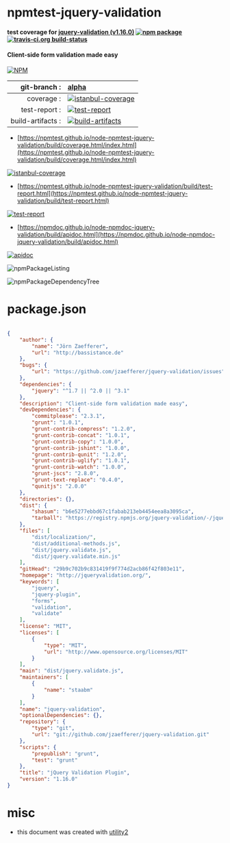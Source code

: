 # npmtest-jquery-validation

#### test coverage for  [jquery-validation (v1.16.0)](http://jqueryvalidation.org/)  [![npm package](https://img.shields.io/npm/v/npmtest-jquery-validation.svg?style=flat-square)](https://www.npmjs.org/package/npmtest-jquery-validation) [![travis-ci.org build-status](https://api.travis-ci.org/npmtest/node-npmtest-jquery-validation.svg)](https://travis-ci.org/npmtest/node-npmtest-jquery-validation)

#### Client-side form validation made easy

[![NPM](https://nodei.co/npm/jquery-validation.png?downloads=true&downloadRank=true&stars=true)](https://www.npmjs.com/package/jquery-validation)

| git-branch : | [alpha](https://github.com/npmtest/node-npmtest-jquery-validation/tree/alpha)|
|--:|:--|
| coverage : | [![istanbul-coverage](https://npmtest.github.io/node-npmtest-jquery-validation/build/coverage.badge.svg)](https://npmtest.github.io/node-npmtest-jquery-validation/build/coverage.html/index.html)|
| test-report : | [![test-report](https://npmtest.github.io/node-npmtest-jquery-validation/build/test-report.badge.svg)](https://npmtest.github.io/node-npmtest-jquery-validation/build/test-report.html)|
| build-artifacts : | [![build-artifacts](https://npmtest.github.io/node-npmtest-jquery-validation/glyphicons_144_folder_open.png)](https://github.com/npmtest/node-npmtest-jquery-validation/tree/gh-pages/build)|

- [https://npmtest.github.io/node-npmtest-jquery-validation/build/coverage.html/index.html](https://npmtest.github.io/node-npmtest-jquery-validation/build/coverage.html/index.html)

[![istanbul-coverage](https://npmtest.github.io/node-npmtest-jquery-validation/build/screenCapture.buildCi.browser.%252Ftmp%252Fbuild%252Fcoverage.lib.html.png)](https://npmtest.github.io/node-npmtest-jquery-validation/build/coverage.html/index.html)

- [https://npmtest.github.io/node-npmtest-jquery-validation/build/test-report.html](https://npmtest.github.io/node-npmtest-jquery-validation/build/test-report.html)

[![test-report](https://npmtest.github.io/node-npmtest-jquery-validation/build/screenCapture.buildCi.browser.%252Ftmp%252Fbuild%252Ftest-report.html.png)](https://npmtest.github.io/node-npmtest-jquery-validation/build/test-report.html)

- [https://npmdoc.github.io/node-npmdoc-jquery-validation/build/apidoc.html](https://npmdoc.github.io/node-npmdoc-jquery-validation/build/apidoc.html)

[![apidoc](https://npmdoc.github.io/node-npmdoc-jquery-validation/build/screenCapture.buildCi.browser.%252Ftmp%252Fbuild%252Fapidoc.html.png)](https://npmdoc.github.io/node-npmdoc-jquery-validation/build/apidoc.html)

![npmPackageListing](https://npmtest.github.io/node-npmtest-jquery-validation/build/screenCapture.npmPackageListing.svg)

![npmPackageDependencyTree](https://npmtest.github.io/node-npmtest-jquery-validation/build/screenCapture.npmPackageDependencyTree.svg)



# package.json

```json

{
    "author": {
        "name": "Jörn Zaefferer",
        "url": "http://bassistance.de"
    },
    "bugs": {
        "url": "https://github.com/jzaefferer/jquery-validation/issues"
    },
    "dependencies": {
        "jquery": "^1.7 || ^2.0 || ^3.1"
    },
    "description": "Client-side form validation made easy",
    "devDependencies": {
        "commitplease": "2.3.1",
        "grunt": "1.0.1",
        "grunt-contrib-compress": "1.2.0",
        "grunt-contrib-concat": "1.0.1",
        "grunt-contrib-copy": "1.0.0",
        "grunt-contrib-jshint": "1.0.0",
        "grunt-contrib-qunit": "1.2.0",
        "grunt-contrib-uglify": "1.0.1",
        "grunt-contrib-watch": "1.0.0",
        "grunt-jscs": "2.8.0",
        "grunt-text-replace": "0.4.0",
        "qunitjs": "2.0.0"
    },
    "directories": {},
    "dist": {
        "shasum": "b6e5277ebbd67c1fabab213eb4454eea8a3095ca",
        "tarball": "https://registry.npmjs.org/jquery-validation/-/jquery-validation-1.16.0.tgz"
    },
    "files": [
        "dist/localization/",
        "dist/additional-methods.js",
        "dist/jquery.validate.js",
        "dist/jquery.validate.min.js"
    ],
    "gitHead": "29b9c702b9c831419f9f774d2acb86f42f803e11",
    "homepage": "http://jqueryvalidation.org/",
    "keywords": [
        "jquery",
        "jquery-plugin",
        "forms",
        "validation",
        "validate"
    ],
    "license": "MIT",
    "licenses": [
        {
            "type": "MIT",
            "url": "http://www.opensource.org/licenses/MIT"
        }
    ],
    "main": "dist/jquery.validate.js",
    "maintainers": [
        {
            "name": "staabm"
        }
    ],
    "name": "jquery-validation",
    "optionalDependencies": {},
    "repository": {
        "type": "git",
        "url": "git://github.com/jzaefferer/jquery-validation.git"
    },
    "scripts": {
        "prepublish": "grunt",
        "test": "grunt"
    },
    "title": "jQuery Validation Plugin",
    "version": "1.16.0"
}
```



# misc
- this document was created with [utility2](https://github.com/kaizhu256/node-utility2)
